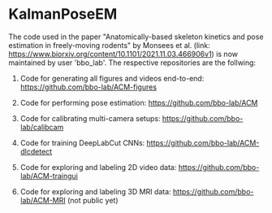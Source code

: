 # KalmanPoseEM

The code used in the paper "Anatomically-based skeleton kinetics and pose estimation in freely-moving rodents" by Monsees et al. (link: https://www.biorxiv.org/content/10.1101/2021.11.03.466906v1) is now maintained by user 'bbo_lab'. The respective repositories are the follwing:

1. Code for generating all figures and videos end-to-end: https://github.com/bbo-lab/ACM-figures

2. Code for performing pose estimation: https://github.com/bbo-lab/ACM

2. Code for calibrating multi-camera setups: https://github.com/bbo-lab/calibcam

3. Code for training DeepLabCut CNNs: https://github.com/bbo-lab/ACM-dlcdetect

4. Code for exploring and labeling 2D video data: https://github.com/bbo-lab/ACM-traingui

5. Code for exploring and labeling 3D MRI data: https://github.com/bbo-lab/ACM-MRI (not public yet)
